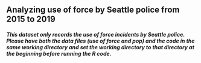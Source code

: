 ## Analyzing use of force by Seattle police from 2015 to 2019

##### This dataset only records the use of force incidents by Seattle police. Please have both the data files (use of force and pop) and the code in the same working directory and set the working directory to that directory at the beginning before running the R code.
